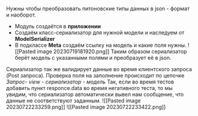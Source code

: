 Нужны чтобы преобразовать питоновские типы данных в json - формат и наоборот.
- Модуль создаётся в __приложении__
- Создаём класс-сериализатор для нужной модели и наследуем от __ModelSerializer__
- В подклассе __Meta__ создаём ссылку на модель и какие поля нужны.
![[Pasted image 20230719181920.png]]
Таким образом сериализатор берёт модель с указанными полями и преобразует её в json.

Сериализатор так же валидирует данные во время клиентского запроса (Post запроса).
Проверка поля на заполнение происходит по цепочке _Запрос- view - сериализатор - модель_
Так, если во время тестов добавить пункт responce.data во время негативного теста, то мы увидим, что сериализатор автоматически вывел нам сообщение, что данные не соответствуют заданным.
![[Pasted image 20230722233259.png]]
![[Pasted image 20230722233422.png]]
